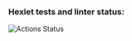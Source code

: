 ### Hexlet tests and linter status:
![Actions Status](https://github.com/msobolevUchi/frontend-project-lvl1/workflows/hexlet-check/badge.svg)